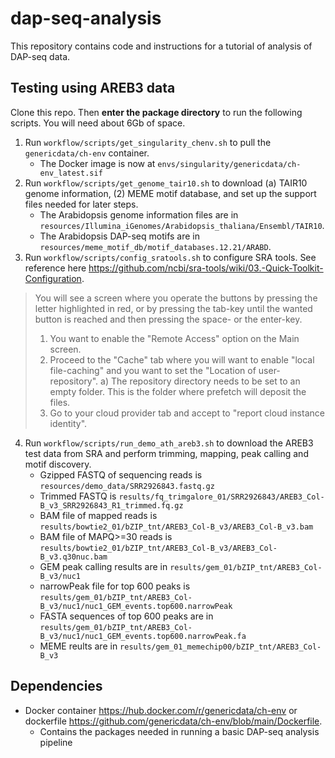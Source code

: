 # dap-seq-analysis
This repository contains code and instructions for a tutorial of analysis of DAP-seq data.

## Testing using AREB3 data
Clone this repo.  Then **enter the package directory** to run the following scripts.  You will need about 6Gb of space.
1. Run `workflow/scripts/get_singularity_chenv.sh` to pull the `genericdata/ch-env` container.
   - The Docker image is now at `envs/singularity/genericdata/ch-env_latest.sif`
2. Run `workflow/scripts/get_genome_tair10.sh` to download (a) TAIR10 genome information, (2) MEME motif database, and set up the support files needed for later steps.
   -  The Arabidopsis genome information files are in `resources/Illumina_iGenomes/Arabidopsis_thaliana/Ensembl/TAIR10`.
   -  The Arabidopsis DAP-seq motifs are in `resources/meme_motif_db/motif_databases.12.21/ARABD`.
3. Run `workflow/scripts/config_sratools.sh` to configure SRA tools.  See reference here https://github.com/ncbi/sra-tools/wiki/03.-Quick-Toolkit-Configuration.

>  You will see a screen where you operate the buttons by pressing the letter highlighted in red, or by pressing the tab-key until the wanted button is reached and then pressing the space- or the enter-key.
> 1. You want to enable the "Remote Access" option on the Main screen.
> 2. Proceed to the "Cache" tab where you will want to enable "local file-caching" and you want to set the "Location of user-repository".
>   a) The repository directory needs to be set to an empty folder. This is the folder where prefetch will deposit the files.
> 3. Go to your cloud provider tab and accept to "report cloud instance identity".

4. Run `workflow/scripts/run_demo_ath_areb3.sh` to download the AREB3 test data from SRA and perform trimming, mapping, peak calling and motif discovery.
   -  Gzipped FASTQ of sequencing reads is `resources/demo_data/SRR2926843.fastq.gz`
   -  Trimmed FASTQ is `results/fq_trimgalore_01/SRR2926843/AREB3_Col-B_v3_SRR2926843_R1_trimmed.fq.gz`
   -  BAM file of mapped reads is `results/bowtie2_01/bZIP_tnt/AREB3_Col-B_v3/AREB3_Col-B_v3.bam`
   -  BAM file of MAPQ>=30 reads is `results/bowtie2_01/bZIP_tnt/AREB3_Col-B_v3/AREB3_Col-B_v3.q30nuc.bam`
   -  GEM peak calling results are in `results/gem_01/bZIP_tnt/AREB3_Col-B_v3/nuc1`
   -  narrowPeak file for top 600 peaks is `results/gem_01/bZIP_tnt/AREB3_Col-B_v3/nuc1/nuc1_GEM_events.top600.narrowPeak`
   -  FASTA sequences of top 600 peaks are in `results/gem_01/bZIP_tnt/AREB3_Col-B_v3/nuc1/nuc1_GEM_events.top600.narrowPeak.fa`
   -  MEME reults are in `results/gem_01_memechip00/bZIP_tnt/AREB3_Col-B_v3`

## Dependencies
- Docker container https://hub.docker.com/r/genericdata/ch-env or dockerfile https://github.com/genericdata/ch-env/blob/main/Dockerfile.
  - Contains the packages needed in running a basic DAP-seq analysis pipeline
